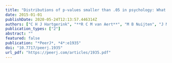 ```yaml
---
title: "Distributions of p-values smaller than .05 in psychology: What is going on?"
date: 2015-01-01
publishDate: 2020-05-24T12:13:57.446314Z
authors: ["C H J Hartgerink", "**R C M van Aert**", "M B Nuijten", "J M Wicherts", "M A L M van Assen"]
publication_types: ["2"]
abstract: ""
featured: false
publication: "*PeerJ*, *4*:e1935"
doi: "10.7717/peerj.1935"
url_pdf: "https://peerj.com/articles/1935.pdf"
---
```


